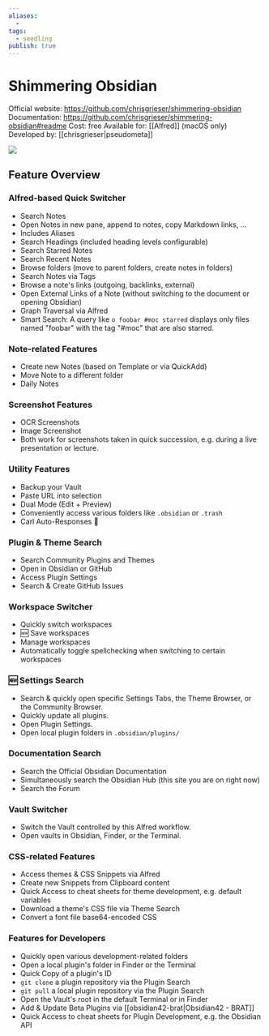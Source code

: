 ```yaml
---
aliases:
  -
tags:
  - seedling
publish: true
---
```


# Shimmering Obsidian

Official website: https://github.com/chrisgrieser/shimmering-obsidian
Documentation: https://github.com/chrisgrieser/shimmering-obsidian#readme
Cost: free
Available for: [[Alfred]] (macOS only)
Developed by: [[chrisgrieser|pseudometa]]

![](https://user-images.githubusercontent.com/73286100/139678407-9ac39baa-5f49-42a0-9622-0fbaf68540b2.gif)

## Feature Overview

### Alfred-based Quick Switcher
- Search Notes
- Open Notes in new pane, append to notes, copy Markdown links, …
- Includes Aliases
- Search Headings (included heading levels configurable)
- Search Starred Notes
- Search Recent Notes
- Browse folders (move to parent folders, create notes in folders)
- Search Notes via Tags
- Browse a note's links (outgoing, backlinks, external)
- Open External Links of a Note (without switching to the document or opening Obsidian)
- Graph Traversal via Alfred
- Smart Search: A query like `o foobar #moc starred` displays only files named "foobar" with the tag "#moc" that are also starred.

### Note-related Features
- Create new Notes (based on Template or via QuickAdd)
- Move Note to a different folder
- Daily Notes

### Screenshot Features
- OCR Screenshots
- Image Screenshot
- Both work for screenshots taken in quick succession, e.g. during a live presentation or lecture.

### Utility Features
- Backup your Vault
- Paste URL into selection
- Dual Mode (Edit + Preview)
- Conveniently access various folders like `.obsidian` or `.trash`
- Carl Auto-Responses 🐢

### Plugin & Theme Search
- Search Community Plugins and Themes
- Open in Obsidian or GitHub
- Access Plugin Settings
- Search & Create GitHub Issues

### Workspace Switcher
- Quickly switch workspaces
- 🆕 Save workspaces
- Manage workspaces
- Automatically toggle spellchecking when switching to certain workspaces

### 🆕 Settings Search
- Search & quickly open specific Settings Tabs, the Theme Browser, or the Community Browser.
- Quickly update all plugins.
- Open Plugin Settings.
- Open local plugin folders in `.obsidian/plugins/`

### Documentation Search
- Search the Official Obsidian Documentation
- Simultaneously search the Obsidian Hub (this site you are on right now)
- Search the Forum

### Vault Switcher
- Switch the Vault controlled by this Alfred workflow.
- Open vaults in Obsidian, Finder, or the Terminal.

### CSS-related Features
- Access themes & CSS Snippets via Alfred
- Create new Snippets from Clipboard content
- Quick Access to cheat sheets for theme development, e.g. default variables
- Download a theme's CSS file via Theme Search
- Convert a font file base64-encoded CSS

### Features for Developers
- Quickly open various development-related folders
- Open a local plugin's folder in Finder or the Terminal
- Quick Copy of a plugin's ID
- `git clone` a plugin repository via the Plugin Search
- `git pull` a local plugin repository via the Plugin Search
- Open the Vault's root in the default Terminal or in Finder
- Add & Update Beta Plugins via [[obsidian42-brat|Obsidian42 - BRAT]]
- Quick Access to cheat sheets for Plugin Development, e.g. the Obsidian API